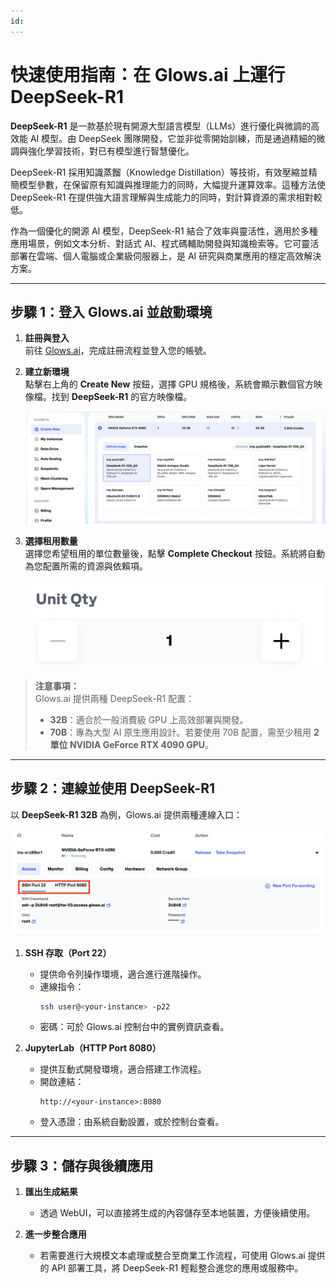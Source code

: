 ```yaml
---
id:
---
```


# 快速使用指南：在 Glows.ai 上運行 DeepSeek-R1

**DeepSeek-R1** 是一款基於現有開源大型語言模型（LLMs）進行優化與微調的高效能 AI 模型。由 DeepSeek 團隊開發，它並非從零開始訓練，而是通過精細的微調與強化學習技術，對已有模型進行智慧優化。

DeepSeek-R1 採用知識蒸餾（Knowledge Distillation）等技術，有效壓縮並精簡模型參數，在保留原有知識與推理能力的同時，大幅提升運算效率。這種方法使 DeepSeek-R1 在提供強大語言理解與生成能力的同時，對計算資源的需求相對較低。

作為一個優化的開源 AI 模型，DeepSeek-R1 結合了效率與靈活性，適用於多種應用場景，例如文本分析、對話式 AI、程式碼輔助開發與知識檢索等。它可靈活部署在雲端、個人電腦或企業級伺服器上，是 AI 研究與商業應用的穩定高效解決方案。

---

## **步驟 1：登入 Glows.ai 並啟動環境**

1. **註冊與登入**  
   前往 [Glows.ai](https://glows.ai/)，完成註冊流程並登入您的帳號。

2. **建立新環境**  
   點擊右上角的 **Create New** 按鈕，選擇 GPU 規格後，系統會顯示數個官方映像檔。找到 **DeepSeek-R1** 的官方映像檔。

   ![DeepSeek-R1](../../../../tutorials-images/05.DeepSeekR1/01.DeepSeek-R1.PNG)

3. **選擇租用數量**  
   選擇您希望租用的單位數量後，點擊 **Complete Checkout** 按鈕。系統將自動為您配置所需的資源與依賴項。

   ![Unit Quantity](../../../../tutorials-images/05.DeepSeekR1/02.UnitQuantity.PNG)

> **注意事項：**  
> Glows.ai 提供兩種 DeepSeek-R1 配置：
>
> - **32B**：適合於一般消費級 GPU 上高效部署與開發。
> - **70B**：專為大型 AI 原生應用設計。若要使用 70B 配置，需至少租用 **2 單位 NVIDIA GeForce RTX 4090 GPU**。

---

## **步驟 2：連線並使用 DeepSeek-R1**

以 **DeepSeek-R1 32B** 為例，Glows.ai 提供兩種連線入口：

![Portals](../../../../tutorials-images/05.DeepSeekR1/03.Portals.PNG)

1. **SSH 存取（Port 22）**

   - 提供命令列操作環境，適合進行進階操作。
   - 連線指令：
     ```bash
     ssh user@<your-instance> -p22
     ```
   - 密碼：可於 Glows.ai 控制台中的實例資訊查看。

2. **JupyterLab（HTTP Port 8080）**
   - 提供互動式開發環境，適合搭建工作流程。
   - 開啟連結：
     ```
     http://<your-instance>:8080
     ```
   - 登入憑證：由系統自動設置，或於控制台查看。

---

## **步驟 3：儲存與後續應用**

1. **匯出生成結果**

   - 透過 WebUI，可以直接將生成的內容儲存至本地裝置，方便後續使用。

2. **進一步整合應用**

   - 若需要進行大規模文本處理或整合至商業工作流程，可使用 Glows.ai 提供的 API 部署工具，將 DeepSeek-R1 輕鬆整合進您的應用或服務中。
